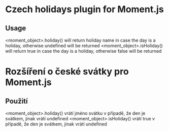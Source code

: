 # Czech holidays plugin for Moment.js

## Usage

<moment_object>.holiday() will return holiday name in case the day is a holiday, otherwise undefined will be returned
<moment_object>.isHoliday() will return true in case the day is a holiday, otherwise false will be returned

# Rozšíření o české svátky pro Moment.js

## Použití

<moment_object>.holiday() vrátí jméno svátku v případě, že den je svátkem, jinak vrátí undefined
<moment_object>.isHoliday() vrátí true v případě, že den je svátkem, jinak vrátí undefined 

